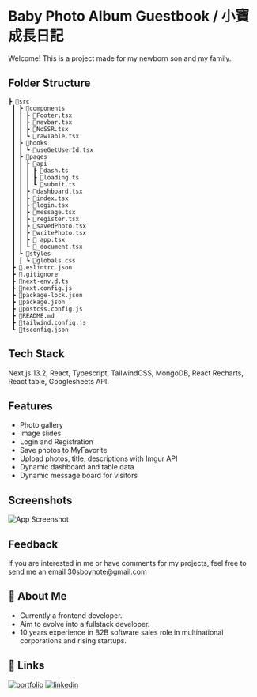 
# Baby Photo Album Guestbook / 小寶成長日記 

Welcome! This is a project made for my newborn son and my family. 


## Folder Structure

```
┣ 📂src
 ┃ ┣ 📂components
 ┃ ┃ ┣ 📜Footer.tsx
 ┃ ┃ ┣ 📜navbar.tsx
 ┃ ┃ ┣ 📜NoSSR.tsx
 ┃ ┃ ┗ 📜rawTable.tsx
 ┃ ┣ 📂hooks
 ┃ ┃ ┗ 📜useGetUserId.tsx
 ┃ ┣ 📂pages
 ┃ ┃ ┣ 📂api
 ┃ ┃ ┃ ┣ 📜dash.ts
 ┃ ┃ ┃ ┣ 📜loading.ts
 ┃ ┃ ┃ ┗ 📜submit.ts
 ┃ ┃ ┣ 📜dashboard.tsx
 ┃ ┃ ┣ 📜index.tsx
 ┃ ┃ ┣ 📜login.tsx
 ┃ ┃ ┣ 📜message.tsx
 ┃ ┃ ┣ 📜register.tsx
 ┃ ┃ ┣ 📜savedPhoto.tsx
 ┃ ┃ ┣ 📜writePhoto.tsx
 ┃ ┃ ┣ 📜_app.tsx
 ┃ ┃ ┗ 📜_document.tsx
 ┃ ┗ 📂styles
 ┃ ┃ ┗ 📜globals.css
 ┣ 📜.eslintrc.json
 ┣ 📜.gitignore
 ┣ 📜next-env.d.ts
 ┣ 📜next.config.js
 ┣ 📜package-lock.json
 ┣ 📜package.json
 ┣ 📜postcss.config.js
 ┣ 📜README.md
 ┣ 📜tailwind.config.js
 ┗ 📜tsconfig.json

 ```
## Tech Stack

Next.js 13.2, React, Typescript, TailwindCSS, MongoDB, React Recharts, React table, Googlesheets API. 



## Features

- Photo gallery 
- Image slides
- Login and Registration
- Save photos to MyFavorite
- Upload photos, title, descriptions with Imgur API
- Dynamic dashboard and table data
- Dynamic message board for visitors



## Screenshots

![App Screenshot](https://i.imgur.com/IDPSJGE.png)


## Feedback

If you are interested in me or have comments for my projects, feel free to send me an email 30sboynote@gmail.com

## 🚀 About Me
- Currently a frontend developer.
- Aim to evolve into a fullstack developer.
- 10 years experience in B2B software sales role in multinational corporations and rising startups. 


## 🔗 Links
[![portfolio](https://img.shields.io/badge/my_portfolio-000?style=for-the-badge&logo=ko-fi&logoColor=white)](https://joshhong.vercel.app/)
[![linkedin](https://img.shields.io/badge/linkedin-0A66C2?style=for-the-badge&logo=linkedin&logoColor=white)](https://www.linkedin.com/in/josh-hong-163644102/)

